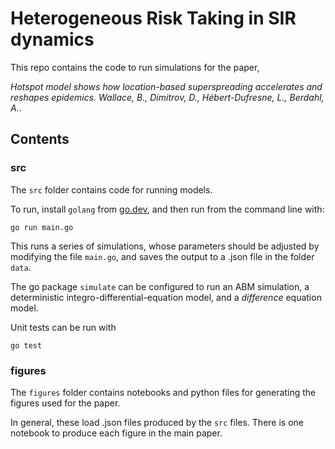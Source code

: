 # Heterogeneous Risk Taking in SIR dynamics

This repo contains the code to run simulations for the paper,

_Hotspot model shows how location-based superspreading accelerates and reshapes epidemics. Wallace, B., Dimitrov, D., Hébert-Dufresne, L., Berdahl, A._. 

## Contents

### src
The `src` folder contains code for running models.

To run, install `golang` from [go.dev](go.dev), and then run from the command line with:

```
go run main.go
```

This runs a series of simulations, whose parameters should be adjusted by
modifying the file `main.go`, and saves the output to a .json file in the folder
`data`.

The go package `simulate` can be configured to run an ABM simulation,
a deterministic integro-differential-equation model, and a _difference_ equation
model.

Unit tests can be run with

```
go test
```

### figures

The `figures` folder contains notebooks and python files for generating the
figures used for the paper.

In general, these load .json files produced by the `src` files. There is one
notebook to produce each figure in the main paper.
